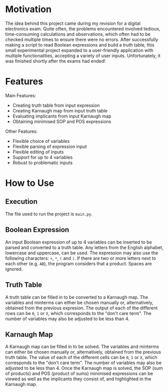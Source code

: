 # Motivation

The idea behind this project came during my revision for a digital electronics exam. Quite often, the problems encountered involved tedious, time-consuming calculations and observations, which often had to be checked multiple times to ensure there were no errors. After successfully making a script to read Boolean expressions and build a truth table, this small experimental project expanded to a user-friendly application with multiple functionalities, accepting a variety of user inputs. Unfortunately, it was finished shortly after the exams had ended!

# Features

Main Features:

* Creating truth table from input expression
* Creating Karnaugh map from input truth table
* Evaluating implicants from input Karnaugh map
* Obtaining minimised SOP and POS expressions

Other Features:

* Flexible choice of variables
* Flexible parsing of expression input
* Flexible editing of inputs
* Support for up to 4 variables
* Robust to problematic inputs

# How to Use

## Execution

The file used to run the project is ``main.py``.

## Boolean Expression

An input Boolean expression of up to 4 variables can be inserted to be parsed and converted to a truth table. Any letters from the English alphabet, lowercase and uppercase, can be used. The expression may also use the following characters: ``+``, ``*``, ``(`` and ``)``. If there are two or more letters next to each other (e.g. ``AB``), the program considers that a product. Spaces are ignored.

## Truth Table

A truth table can be filled in to be converted to a Karnaugh map. The variables and minterms can either be chosen manually or, alternatively, obtained from the previous expresion. The output of each of the different rows can be ``0``, ``1`` or ``X``, which corresponds to the "don't care term". The number of variables may also be adjusted to be less than 4.

## Karnaugh Map

A Karnaugh map can be filled in to be solved. The variables and minterms can either be chosen manually or, alternatively, obtained from the previous truth table. The value of each of the different cells can be ``0``, ``1`` or ``X``, which corresponds to the "don't care term". The number of variables may also be adjusted to be less than 4. Once the Karnaugh map is solved, the SOP (sum of products) and POS (product of sums) minimised expressions can be viewed as well as the implicants they consist of, and highlighted in the Karnaugh map.

